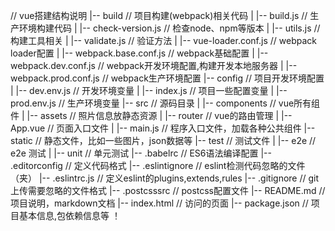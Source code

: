 // vue搭建结构说明
 |-- build                            // 项目构建(webpack)相关代码
|   |-- build.js                     // 生产环境构建代码
|   |-- check-version.js             // 检查node、npm等版本
|   |-- utils.js                     // 构建工具相关
|   |-- validate.js                  // 验证方法
|   |-- vue-loader.conf.js           // webpack loader配置
|   |-- webpack.base.conf.js         // webpack基础配置
|   |-- webpack.dev.conf.js          // webpack开发环境配置,构建开发本地服务器
|   |-- webpack.prod.conf.js         // webpack生产环境配置
|-- config                           // 项目开发环境配置
|   |-- dev.env.js                   // 开发环境变量
|   |-- index.js                     // 项目一些配置变量
|   |-- prod.env.js                  // 生产环境变量
|-- src                              // 源码目录
|   |-- components                   // vue所有组件
|   |-- assets                       // 照片信息放静态资源
|   |-- router                       // vue的路由管理
|   |-- App.vue                      // 页面入口文件
|   |-- main.js                      // 程序入口文件，加载各种公共组件
|-- static                           // 静态文件，比如一些图片，json数据等
|-- test                             // 测试文件
|   |-- e2e                          // e2e 测试
|   |-- unit                         // 单元测试
|-- .babelrc                         // ES6语法编译配置
|-- .editorconfig                    // 定义代码格式
|-- .eslintignore                    // eslint检测代码忽略的文件（夹）
|-- .eslintrc.js                     // 定义eslint的plugins,extends,rules
|-- .gitignore                       // git上传需要忽略的文件格式
|-- .postcsssrc                      // postcss配置文件
|-- README.md                        // 项目说明，markdown文档
|-- index.html                       // 访问的页面
|-- package.json                     // 项目基本信息,包依赖信息等
！
